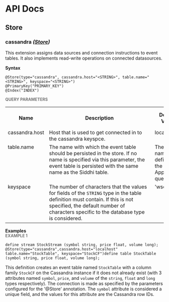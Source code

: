 # API Docs

## Store

### cassandra *(<a target="_blank" href="https://wso2.github.io/siddhi/documentation/siddhi-4.0/#stores">Store</a>)*

<p style="word-wrap: break-word">This extension assigns data sources and connection instructions to event tables. It also implements read-write operations on connected datasources.</p>

<span id="syntax" class="md-typeset" style="display: block; font-weight: bold;">Syntax</span>
```
@Store(type="cassandra", cassandra.host="<STRING>", table.name="<STRING>", keyspace="<STRING>")
@PrimaryKey("PRIMARY_KEY")
@Index("INDEX")
```

<span id="query-parameters" class="md-typeset" style="display: block; color: rgba(0, 0, 0, 0.54); font-size: 12.8px; font-weight: bold;">QUERY PARAMETERS</span>
<table>
    <tr>
        <th>Name</th>
        <th style="min-width: 20em">Description</th>
        <th>Default Value</th>
        <th>Possible Data Types</th>
        <th>Optional</th>
        <th>Dynamic</th>
    </tr>
    <tr>
        <td style="vertical-align: top">cassandra.host</td>
        <td style="vertical-align: top; word-wrap: break-word">Host that is used to get connected in to the cassandra keyspce.</td>
        <td style="vertical-align: top">localhost</td>
        <td style="vertical-align: top">STRING</td>
        <td style="vertical-align: top">No</td>
        <td style="vertical-align: top">No</td>
    </tr>
    <tr>
        <td style="vertical-align: top">table.name</td>
        <td style="vertical-align: top; word-wrap: break-word">The name with which the event table should be persisted in the store. If no name is specified via this parameter, the event table is persisted with the same name as the Siddhi table.</td>
        <td style="vertical-align: top">The table name defined in the Siddhi Application query.</td>
        <td style="vertical-align: top">STRING</td>
        <td style="vertical-align: top">Yes</td>
        <td style="vertical-align: top">No</td>
    </tr>
    <tr>
        <td style="vertical-align: top">keyspace</td>
        <td style="vertical-align: top; word-wrap: break-word">The number of characters that the values for fields of the <code>STRING</code> type in the table definition must contain. If this is not specified, the default number of characters specific to the database type is considered.</td>
        <td style="vertical-align: top">'wso2.sp'</td>
        <td style="vertical-align: top">STRING</td>
        <td style="vertical-align: top">Yes</td>
        <td style="vertical-align: top">No</td>
    </tr>
</table>

<span id="examples" class="md-typeset" style="display: block; font-weight: bold;">Examples</span>
<span id="example-1" class="md-typeset" style="display: block; color: rgba(0, 0, 0, 0.54); font-size: 12.8px; font-weight: bold;">EXAMPLE 1</span>
```
define stream StockStream (symbol string, price float, volume long); @Store(type="cassandra",cassandra.host="localhost" table.name="StockTable", keyspace="StockCF")define table StockTable (symbol string, price float, volume long);
```
<p style="word-wrap: break-word">This definition creates an event table named <code>StockTable</code> with a column family <code>StockCF</code> on the Cassandra instance if it does not already exist (with 3 attributes named <code>symbol</code>, <code>price</code>, and <code>volume</code> of the <code>string</code>, <code>float</code> and <code>long</code> types respectively). The connection is made as specified by the parameters configured for the '@Store' annotation. The <code>symbol</code> attribute is considered a unique field, and the values for this attribute are the Cassandra row IDs.</p>


